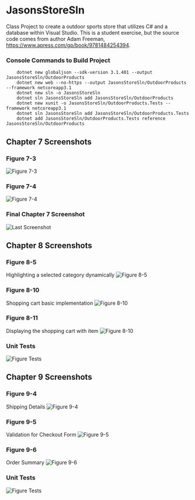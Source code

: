 # JasonsStoreSln
Class Project to create a outdoor sports store that utilizes C# and a database within Visual Studio.
This is a student exercise, but the source code comes from author Adam Freeman, https://www.apress.com/gp/book/9781484254394.

### Console Commands to Build Project
```
    dotnet new globaljson --sdk-version 3.1.401 --output JasonsStoreSln/OutdoorProducts
    dotnet new web --no-https --output JasonsStoreSln/OutdoorProducts --framework netcoreapp3.1
    dotnet new sln -o JasonsStoreSln
    dotnet sln JasonsStoreSln add JasonsStoreSln/OutdoorProducts 
    dotnet new xunit -o JasonsStoreSln/OutdoorProducts.Tests --framework netcoreapp3.1
    dotnet sln JasonsStoreSln add JasonsStoreSln/OutdoorProducts.Tests 
    dotnet add JasonsStoreSln/OutdoorProducts.Tests reference JasonsStoreSln/OutdoorProducts 
```
## Chapter 7 Screenshots
### Figure 7-3 
![Figure 7-3](https://raw.githubusercontent.com/jayhawk84/JasonsStoreSln/master/JasonStoreMedia/JasonSportsFig7.3.PNG)

### Figure 7-4 
![Figure 7-4](https://raw.githubusercontent.com/jayhawk84/JasonsStoreSln/master/JasonStoreMedia/JasonSportsFig7.4.PNG)

### Final Chapter 7 Screenshot 
![Last Screenshot](https://raw.githubusercontent.com/jayhawk84/JasonsStoreSln/master/JasonStoreMedia/JasonSports7Final.PNG)

## Chapter 8 Screenshots
### Figure 8-5
Highlighting a selected category dynamically
![Figure 8-5](https://raw.githubusercontent.com/jayhawk84/JasonsStoreSln/master/JasonStoreMedia/JasonSportsFig8.5.PNG)

### Figure 8-10
Shopping cart basic implementation
![Figure 8-10](https://raw.githubusercontent.com/jayhawk84/JasonsStoreSln/master/JasonStoreMedia/JasonSportsFig8.10.PNG)

### Figure 8-11
Displaying the shopping cart with item
![Figure 8-10](https://raw.githubusercontent.com/jayhawk84/JasonsStoreSln/master/JasonStoreMedia/JasonSportsFig8.11.PNG)

### Unit Tests
![Figure Tests](https://raw.githubusercontent.com/jayhawk84/JasonsStoreSln/master/JasonStoreMedia/JasonSportsTests.PNG)

## Chapter 9 Screenshots
### Figure 9-4
Shipping Details
![Figure 9-4](https://raw.githubusercontent.com/jayhawk84/JasonsStoreSln/master/JasonStoreMedia/JasonSportsFig9.4.PNG)

### Figure 9-5
Validation for Checkout Form
![Figure 9-5](https://raw.githubusercontent.com/jayhawk84/JasonsStoreSln/master/JasonStoreMedia/JasonSportsFig9.5.PNG)

### Figure 9-6
Order Summary
![Figure 9-6](https://raw.githubusercontent.com/jayhawk84/JasonsStoreSln/master/JasonStoreMedia/JasonSportsFig9.6.PNG)

### Unit Tests
![Figure Tests](https://raw.githubusercontent.com/jayhawk84/JasonsStoreSln/master/JasonStoreMedia/JasonSportsFig9.Tests.PNG)
